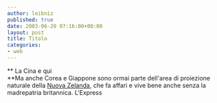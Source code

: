 ```yaml
---
author: leibniz
published: true
date: 2003-06-28 07:16:00+00:00
layout: post
title: Titolo
categories:
- web
---
```


 **   La Cina e qui   
**Ma anche Corea e Giappone sono ormai parte dell'area di proiezione naturale della  [ Nuova Zelanda](http://www.lexpress.fr/express/info/monde/dossier/nouvellezelande/dossier.asp), che fa affari e vive bene anche senza la madrepatria britannica.
L'Express
